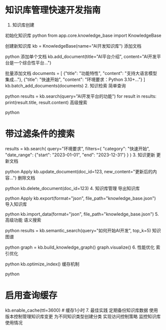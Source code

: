 # 知识库管理快速开发指南

1. 知识库创建

初始化知识库
python
from app.core.knowledge_base import KnowledgeBase

创建新知识库
kb = KnowledgeBase(name="AI开发知识库")
添加文档

python
添加单个文档
kb.add_document(title="AI平台介绍", content="AI开发平台是一个综合性平台...")

批量添加文档
documents = [
    {"title": "功能特性", "content": "支持大语言模型集成..."},
    {"title": "快速开始", "content": "环境要求：Python 3.10+..."}
]
kb.batch_add_documents(documents)
2. 知识检索
简单查询

python
results = kb.search(query="AI开发平台的功能")
for result in results:
    print(result.title, result.content)
高级搜索

python
# 带过滤条件的搜索
results = kb.search(
    query="环境要求",
    filters={
        "category": "快速开始",
        "date_range": {"start": "2023-01-01", "end": "2023-12-31"}
    }
)
3. 知识更新
更新文档

python
Apply
kb.update_document(doc_id=123, new_content="更新后的内容...")
删除文档

python
kb.delete_document(doc_id=123)
4. 知识库管理
导出知识库

python
Apply
kb.export(format="json", file_path="knowledge_base.json")
导入知识库

python
kb.import_data(format="json", file_path="knowledge_base.json")
5. 高级功能
语义搜索

python
results = kb.semantic_search(query="如何开始AI开发", top_k=5)
知识图谱

python
graph = kb.build_knowledge_graph()
graph.visualize()
6. 性能优化
索引优化

python
kb.optimize_index()
缓存机制

python
# 启用查询缓存
kb.enable_cache(ttl=3600)  # 缓存1小时
7. 最佳实践
定期备份知识库数据
使用版本控制管理知识库变更
为不同知识类型创建分类
实现访问控制策略
监控知识库使用情况
